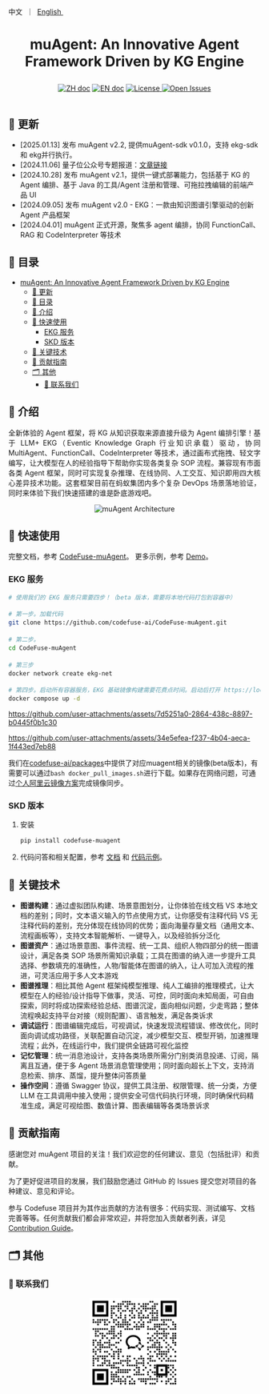 <p align="left">
    <a>中文</a>&nbsp ｜ &nbsp<a href="README.md">English&nbsp </a>
</p>

# <p align="center">muAgent: An Innovative Agent Framework Driven by KG Engine</p>

<p align="center">
    <a href="README_zh.md"><img src="https://img.shields.io/badge/文档-中文版-yellow.svg" alt="ZH doc"></a>
    <a href="README.md"><img src="https://img.shields.io/badge/document-English-yellow.svg" alt="EN doc"></a>
    <a href="LICENSE.md"><img src="https://img.shields.io/badge/license-Apache%202.0-yellow" alt="License">
    <a href="https://github.com/codefuse-ai/CodeFuse-muAgent/issues">
      <img alt="Open Issues" src="https://img.shields.io/github/issues-raw/codefuse-ai/CodeFuse-muAgent" />
    </a>
    <br><br>
</p>

## 🔔 更新
- [2025.01.13] 发布 muAgent v2.2, 提供muAgent-sdk v0.1.0，支持 ekg-sdk 和 ekg并行执行。
- [2024.11.06] 量子位公众号专题报道：[文章链接](https://mp.weixin.qq.com/s/di_joj2NInGAGNqjDIsleA )
- [2024.10.28] 发布 muAgent v2.1，提供一键式部署能力，包括基于 KG 的 Agent 编排、基于 Java 的工具/Agent 注册和管理、可拖拉拽编辑的前端产品 UI
- [2024.09.05] 发布 muAgent v2.0 - EKG：一款由知识图谱引擎驱动的创新 Agent 产品框架
- [2024.04.01] muAgent 正式开源，聚焦多 agent 编排，协同 FunctionCall、RAG 和 CodeInterpreter 等技术

## 📜 目录

- [muAgent: An Innovative Agent Framework Driven by KG Engine](#muagent-an-innovative-agent-framework-driven-by-kg-engine)
  - [🔔 更新](#-更新)
  - [📜 目录](#-目录)
  - [🤝 介绍](#-介绍)
  - [🚀 快速使用](#-快速使用)
    - [EKG 服务](#ekg-服务)
    - [SKD 版本](#skd-版本)
  - [🧭 关键技术](#-关键技术)
  - [🤗 贡献指南](#-贡献指南)
  - [🗂 其他](#-其他)
    - [📱 联系我们](#-联系我们)

## 🤝 介绍

<p align="justify">
全新体验的 Agent 框架，将 KG 从知识获取来源直接升级为 Agent 编排引擎！基于 LLM+ EKG（Eventic Knowledge Graph 行业知识承载）驱动，协同 MultiAgent、FunctionCall、CodeInterpreter 等技术，通过画布式拖拽、轻文字编写，让大模型在人的经验指导下帮助你实现各类复杂 SOP 流程。兼容现有市面各类 Agent 框架，同时可实现复杂推理、在线协同、人工交互、知识即用四大核心差异技术功能。这套框架目前在蚂蚁集团内多个复杂 DevOps 场景落地验证，同时来体验下我们快速搭建的谁是卧底游戏吧。
</p>
<div align="center">
  <img src="docs/resources/ekg-arch-zh.webp" alt="muAgent Architecture" width="770">
</div>

## 🚀 快速使用

完整文档，参考 [CodeFuse-muAgent](https://codefuse.ai/zh-CN/docs/api-docs/MuAgent/overview/multi-agent)。
更多示例，参考 [Demo](https://codefuse.ai/zh-CN/docs/api-docs/MuAgent/connector/customed_examples)。

### EKG 服务

```bash
# 使用我们的 EKG 服务只需要四步！（beta 版本，需要将本地代码打包到容器中）

# 第一步。加载代码
git clone https://github.com/codefuse-ai/CodeFuse-muAgent.git

# 第二步。
cd CodeFuse-muAgent

# 第三步
docker network create ekg-net

# 第四步。启动所有容器服务，EKG 基础镜像构建需要花费点时间。启动后打开 https://localhost:8000
docker compose up -d
```

https://github.com/user-attachments/assets/7d5251a0-2864-438c-8897-b0445f0b1c30

https://github.com/user-attachments/assets/34e5efea-f237-4b04-aeca-1f443ed7eb88

我们在[codefuse-ai/packages](https://github.com/orgs/codefuse-ai/packages)中提供了对应muagent相关的镜像(beta版本)，有需要可以通过`bash docker_pull_images.sh`进行下载。如果存在网络问题，可通过[个人阿里云镜像方案](docs/gh_image_to_aliyun_image.md)完成镜像同步。


### SKD 版本

1. 安装

    ```bash
    pip install codefuse-muagent
    ```

2. 代码问答和相关配置，参考 [文档](https://codefuse.ai/docs/api-docs/MuAgent/connector/customed_examples) 和  [代码示例](https://github.com/codefuse-ai/CodeFuse-muAgent/tree/main/examples)。

## 🧭 关键技术

- **图谱构建**：通过虚拟团队构建、场景意图划分，让你体验在线文档 VS 本地文档的差别；同时，文本语义输入的节点使用方式，让你感受有注释代码 VS 无注释代码的差别，充分体现在线协同的优势；面向海量存量文档（通用文本、流程画板等），支持文本智能解析、一键导入，以及经验拆分泛化
- **图谱资产**：通过场景意图、事件流程、统一工具、组织人物四部分的统一图谱设计，满足各类 SOP 场景所需知识承载；工具在图谱的纳入进一步提升工具选择、参数填充的准确性，人物/智能体在图谱的纳入，让人可加入流程的推进，可灵活应用于多人文本游戏
- **图谱推理**：相比其他 Agent 框架纯模型推理、纯人工编排的推理模式，让大模型在人的经验/设计指导下做事，灵活、可控，同时面向未知局面，可自由探索，同时将成功探索经验总结、图谱沉淀，面向相似问题，少走弯路；整体流程唤起支持平台对接（规则配置）、语言触发，满足各类诉求
- **调试运行**：图谱编辑完成后，可视调试，快速发现流程错误、修改优化，同时面向调试成功路径，关联配置自动沉淀，减少模型交互、模型开销，加速推理流程；此外，在线运行中，我们提供全链路可视化监控
- **记忆管理**：统一消息池设计，支持各类场景所需分门别类消息投递、订阅，隔离且互通，便于多 Agent 场景消息管理使用；同时面向超长上下文，支持消息检索、排序、蒸馏，提升整体问答质量
- **操作空间**：遵循 Swagger 协议，提供工具注册、权限管理、统一分类，方便 LLM 在工具调用中接入使用；提供安全可信代码执行环境，同时确保代码精准生成，满足可视绘图、数值计算、图表编辑等各类场景诉求

## 🤗 贡献指南

感谢您对 muAgent 项目的关注！我们欢迎您的任何建议、意见（包括批评）和贡献。

为了更好促进项目的发展，我们鼓励您通过 GitHub 的 Issues 提交您对项目的各种建议、意见和评论。

参与 Codefuse 项目并为其作出贡献的方法有很多：代码实现、测试编写、文档完善等等。任何贡献我们都会非常欢迎，并将您加入贡献者列表，详见 [Contribution Guide](https://codefuse-ai.github.io/contribution/contribution)。

## 🗂 其他

### 📱 联系我们

<div align=center>
  <img src="docs/resources/wechat.png" alt="图片", width="180">
</div>
